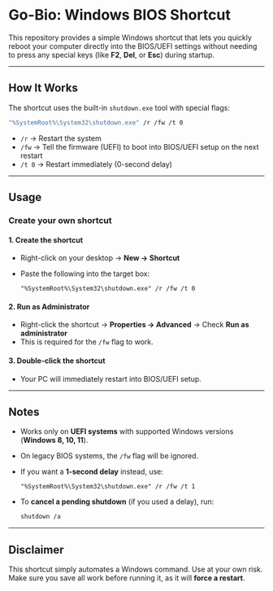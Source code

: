 # Go-Bio: Windows BIOS Shortcut

This repository provides a simple Windows shortcut that lets you quickly reboot your computer directly into the BIOS/UEFI settings without needing to press any special keys (like **F2**, **Del**, or **Esc**) during startup.

---

## How It Works

The shortcut uses the built-in `shutdown.exe` tool with special flags:

```bash
"%SystemRoot%\System32\shutdown.exe" /r /fw /t 0
```

* `/r` → Restart the system
* `/fw` → Tell the firmware (UEFI) to boot into BIOS/UEFI setup on the next restart
* `/t 0` → Restart immediately (0-second delay)

---

## Usage

### Create your own shortcut

#### 1. Create the shortcut

* Right-click on your desktop → **New → Shortcut**
* Paste the following into the target box:

  ```text
  "%SystemRoot%\System32\shutdown.exe" /r /fw /t 0
  ```

#### 2. Run as Administrator

* Right-click the shortcut → **Properties → Advanced** → Check **Run as administrator**
* This is required for the `/fw` flag to work.

#### 3. Double-click the shortcut

* Your PC will immediately restart into BIOS/UEFI setup.

---

## Notes

* Works only on **UEFI systems** with supported Windows versions (**Windows 8, 10, 11**).
* On legacy BIOS systems, the `/fw` flag will be ignored.
* If you want a **1-second delay** instead, use:

  ```text
  "%SystemRoot%\System32\shutdown.exe" /r /fw /t 1
  ```
* To **cancel a pending shutdown** (if you used a delay), run:

  ```bash
  shutdown /a
  ```

---

## Disclaimer

This shortcut simply automates a Windows command.
Use at your own risk. Make sure you save all work before running it, as it will **force a restart**.
